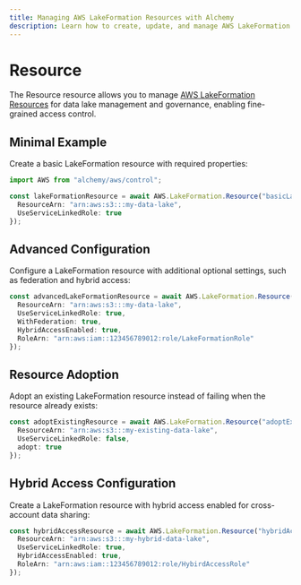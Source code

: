 ```yaml
---
title: Managing AWS LakeFormation Resources with Alchemy
description: Learn how to create, update, and manage AWS LakeFormation Resources using Alchemy Cloud Control.
---
```


# Resource

The Resource resource allows you to manage [AWS LakeFormation Resources](https://docs.aws.amazon.com/lakeformation/latest/userguide/) for data lake management and governance, enabling fine-grained access control.

## Minimal Example

Create a basic LakeFormation resource with required properties:

```ts
import AWS from "alchemy/aws/control";

const lakeFormationResource = await AWS.LakeFormation.Resource("basicLakeFormationResource", {
  ResourceArn: "arn:aws:s3:::my-data-lake",
  UseServiceLinkedRole: true
});
```

## Advanced Configuration

Configure a LakeFormation resource with additional optional settings, such as federation and hybrid access:

```ts
const advancedLakeFormationResource = await AWS.LakeFormation.Resource("advancedLakeFormationResource", {
  ResourceArn: "arn:aws:s3:::my-data-lake",
  UseServiceLinkedRole: true,
  WithFederation: true,
  HybridAccessEnabled: true,
  RoleArn: "arn:aws:iam::123456789012:role/LakeFormationRole"
});
```

## Resource Adoption

Adopt an existing LakeFormation resource instead of failing when the resource already exists:

```ts
const adoptExistingResource = await AWS.LakeFormation.Resource("adoptExistingResource", {
  ResourceArn: "arn:aws:s3:::my-existing-data-lake",
  UseServiceLinkedRole: false,
  adopt: true
});
```

## Hybrid Access Configuration

Create a LakeFormation resource with hybrid access enabled for cross-account data sharing:

```ts
const hybridAccessResource = await AWS.LakeFormation.Resource("hybridAccessResource", {
  ResourceArn: "arn:aws:s3:::my-hybrid-data-lake",
  UseServiceLinkedRole: true,
  HybridAccessEnabled: true,
  RoleArn: "arn:aws:iam::123456789012:role/HybirdAccessRole"
});
```